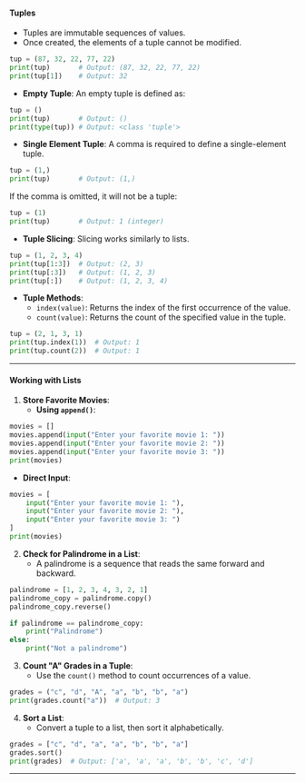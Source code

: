 
#### **Tuples**
- Tuples are immutable sequences of values.
- Once created, the elements of a tuple cannot be modified.

```python
tup = (87, 32, 22, 77, 22)
print(tup)       # Output: (87, 32, 22, 77, 22)
print(tup[1])    # Output: 32
```

- **Empty Tuple**: An empty tuple is defined as:

```python
tup = ()
print(tup)       # Output: ()
print(type(tup)) # Output: <class 'tuple'>
```

- **Single Element Tuple**: A comma is required to define a single-element tuple.

```python
tup = (1,)
print(tup)       # Output: (1,)
```

If the comma is omitted, it will not be a tuple:

```python
tup = (1)
print(tup)       # Output: 1 (integer)
```

- **Tuple Slicing**: Slicing works similarly to lists.

```python
tup = (1, 2, 3, 4)
print(tup[1:3])  # Output: (2, 3)
print(tup[:3])   # Output: (1, 2, 3)
print(tup[:])    # Output: (1, 2, 3, 4)
```

- **Tuple Methods**:
  - `index(value)`: Returns the index of the first occurrence of the value.
  - `count(value)`: Returns the count of the specified value in the tuple.

```python
tup = (2, 1, 3, 1)
print(tup.index(1))  # Output: 1
print(tup.count(2))  # Output: 1
```

---

#### **Working with Lists**
1. **Store Favorite Movies**:
   - **Using `append()`**:

```python
movies = []
movies.append(input("Enter your favorite movie 1: "))
movies.append(input("Enter your favorite movie 2: "))
movies.append(input("Enter your favorite movie 3: "))
print(movies)
```

   - **Direct Input**:

```python
movies = [
    input("Enter your favorite movie 1: "),
    input("Enter your favorite movie 2: "),
    input("Enter your favorite movie 3: ")
]
print(movies)
```

2. **Check for Palindrome in a List**:
   - A palindrome is a sequence that reads the same forward and backward.

```python
palindrome = [1, 2, 3, 4, 3, 2, 1]
palindrome_copy = palindrome.copy()
palindrome_copy.reverse()

if palindrome == palindrome_copy:
    print("Palindrome")
else:
    print("Not a palindrome")
```

3. **Count "A" Grades in a Tuple**:
   - Use the `count()` method to count occurrences of a value.

```python
grades = ("c", "d", "A", "a", "b", "b", "a")
print(grades.count("a"))  # Output: 3
```

4. **Sort a List**:
   - Convert a tuple to a list, then sort it alphabetically.

```python
grades = ["c", "d", "a", "a", "b", "b", "a"]
grades.sort()
print(grades)  # Output: ['a', 'a', 'a', 'b', 'b', 'c', 'd']
```

---

